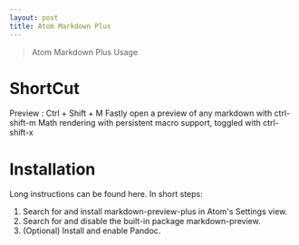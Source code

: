 ```yaml
---
layout: post
title: Atom Markdown Plus
---
```


> Atom Markdown Plus Usage

# ShortCut
Preview : Ctrl + Shift + M
Fastly open a preview of any markdown with ctrl-shift-m
Math rendering with persistent macro support, toggled with ctrl-shift-x


# Installation
Long instructions can be found here. In short steps:

1. Search for and install markdown-preview-plus in Atom's Settings view.
2. Search for and disable the built-in package markdown-preview.
3. (Optional) Install and enable Pandoc.
